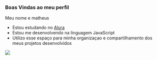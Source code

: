 ### Boas Vindas ao meu perfil ###

Meu nome e matheus

- Estou estudando no [Alura](https://www.alura.com.br)
- Estou me desenvolvendo na linguagem JavaScript
- Utilizo esse espaço para minha organizaçao e compartilhamento dos meus projetos desenvolvidos

![](https://media.tenor.com/OEvUVvkfp2YAAAAd/luffy-luffy-gear-5.gif)
